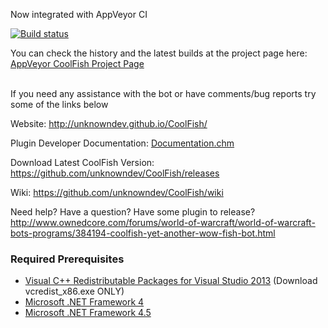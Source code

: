 Now integrated with AppVeyor CI

[![Build status](https://ci.appveyor.com/api/projects/status/sl3g2cl43k742t2e/branch/master?svg=true)](https://ci.appveyor.com/project/unknowndev/coolfish/branch/master)

You can check the history and the latest builds at the project page here:
<a href="https://ci.appveyor.com/project/unknowndev/coolfish">AppVeyor CoolFish Project Page </a>

<br>
If you need any assistance with the bot or have comments/bug reports try some of the links below

Website: http://unknowndev.github.io/CoolFish/

Plugin Developer Documentation: <a href="https://github.com/unknowndev/CoolFish/raw/master/CoolFish/Documentation/Documentation/Documentation.chm">Documentation.chm</a>

Download Latest CoolFish Version: https://github.com/unknowndev/CoolFish/releases

Wiki: https://github.com/unknowndev/CoolFish/wiki

Need help? Have a question? Have some plugin to release? http://www.ownedcore.com/forums/world-of-warcraft/world-of-warcraft-bots-programs/384194-coolfish-yet-another-wow-fish-bot.html

<h3>Required Prerequisites</h3>
<ul>
    <li><a href="http://www.microsoft.com/en-us/download/details.aspx?id=40784">Visual C++ Redistributable Packages for Visual Studio 2013</a> (Download vcredist_x86.exe ONLY)</li>
    <li><a href="http://www.microsoft.com/downloads/en/details.aspx?FamilyID=9cfb2d51-5ff4-4491-b0e5-b386f32c0992&displaylang=en">Microsoft .NET Framework 4</a></li>
    <li><a href="http://www.microsoft.com/en-us/download/details.aspx?id=30653">Microsoft .NET Framework 4.5</a></li>
</ul>
